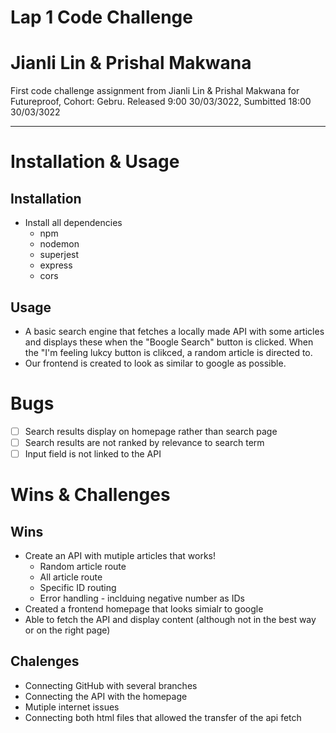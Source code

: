 # Lap 1 Code Challenge

# Jianli Lin & Prishal Makwana

First code challenge assignment from Jianli Lin & Prishal Makwana for Futureproof, Cohort: Gebru. Released 9:00 30/03/3022, Sumbitted 18:00 30/03/3022

---

# Installation & Usage

## Installation

- Install all dependencies
  - npm
  - nodemon
  - superjest
  - express
  - cors

## Usage

- A basic search engine that fetches a locally made API with some articles and displays these when the "Boogle Search" button is clicked. When the "I'm feeling lukcy button is clikced, a random article is directed to.
- Our frontend is created to look as similar to google as possible. 

# Bugs

- [ ] Search results display on homepage rather than search page
- [ ] Search results are not ranked by relevance to search term 
- [ ] Input field is not linked to the API

# Wins & Challenges

## Wins

- Create an API with mutiple articles that works!
  - Random article route
  - All article route
  - Specific ID routing
  - Error handling - inclduing negative number as IDs
- Created a frontend homepage that looks simialr to google
- Able to fetch the API and display content (although not in the best way or on the right page)

## Chalenges

- Connecting GitHub with several branches
- Connecting the API with the homepage
- Mutiple internet issues
- Connecting both html files that allowed the transfer of the api fetch
